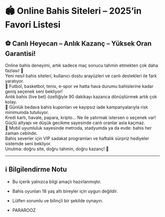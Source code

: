 <!-- SEO Meta Tag -->
<meta name="description" content="2025'in en popüler online bahis sitelerini keşfet! Yüksek oranlar, canlı bahis keyfi ve anlık kazanç fırsatları burada seni bekliyor. Bahise eğlence kat!">

# 🏟️ Online Bahis Siteleri – 2025’in Favori Listesi

## ⚽ Canlı Heyecan – Anlık Kazanç – Yüksek Oran Garantisi!

Online bahis deneyimi, artık sadece maç sonucu tahmin etmekten çok daha fazlası! 🎯  
Yeni nesil bahis siteleri, kullanıcı dostu arayüzleri ve canlı destekleri ile fark yaratıyor.  
🎲 Futbol, basketbol, tenis, e-spor ve hatta hava durumu bahislerine kadar geniş seçenek seni bekliyor!  
Anlık bahis (live bet) özelliğiyle 90 dakikayı kazanca dönüştürmek artık çok kolay.  
💸 Günlük bedava bahis kuponları ve kayıpsız iade kampanyalarıyla risk minimumda tutuluyor.  
Kredi kartı, havale, papara, kripto… Ne ile yatırmak istersen o seçenek var!  
Güçlü altyapı ve düşük gecikme sayesinde canlı oranlar asla kaçmaz.  
📱 Mobil uyumluluk sayesinde metroda, stadyumda ya da evde: bahis her zaman cebinde.  
Bahis severler için VIP sadakat programları ve haftalık sürpriz hediyeler sistemde seni bekliyor.  
Unutma: doğru site, doğru tahmin, doğru kazanç! 🎉

---

## ℹ️ Bilgilendirme Notu

- Bu içerik yalnızca bilgi amaçlı hazırlanmıştır.  
- Bahis oyunları 18 yaş altı bireyler için uygun değildir.  
- Lütfen sorumlu ve bilinçli bir şekilde oynayın.

- PARAROOZ
